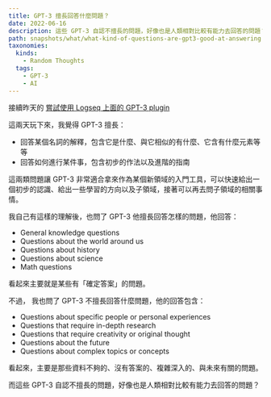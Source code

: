 ```yaml
---
title: GPT-3 擅長回答什麼問題？
date: 2022-06-16
description: 這些 GPT-3 自認不擅長的問題，好像也是人類相對比較有能力去回答的問題？
path: snapshots/what/what-kind-of-questions-are-gpt3-good-at-answering
taxonomies:
  kinds: 
    - Random Thoughts
  tags: 
    - GPT-3
    - AI
---
```


接續昨天的 [嘗試使用 Logseq 上面的 GPT-3 plugin](@/snapshots/tried-tried-to-use-logseq-plugin-gpt3-openai.md)

這兩天玩下來，我覺得 GPT-3 擅長：

- 回答某個名詞的解釋，包含它是什麼、與它相似的有什麼、它含有什麼元素等等
- 回答如何進行某件事，包含初步的作法以及進階的指南

這兩類問題讓 GPT-3 非常適合拿來作為某個新領域的入門工具，可以快速給出一個初步的認識、給出一些學習的方向以及子領域，接著可以再去問子領域的相關事情。

我自己有這樣的理解後，也問了 GPT-3 他擅長回答怎樣的問題，他回答：

- General knowledge questions
- Questions about the world around us
- Questions about history
- Questions about science
- Math questions

看起來主要就是某些有「確定答案」的問題。

不過， 我也問了 GPT-3 不擅長回答什麼問題，他的回答包含：

- Questions about specific people or personal experiences
- Questions that require in-depth research
- Questions that require creativity or original thought
- Questions about the future
- Questions about complex topics or concepts

看起來，主要是那些資料不夠的、沒有答案的、複雜深入的、與未來有關的問題。

而這些 GPT-3 自認不擅長的問題，好像也是人類相對比較有能力去回答的問題？

